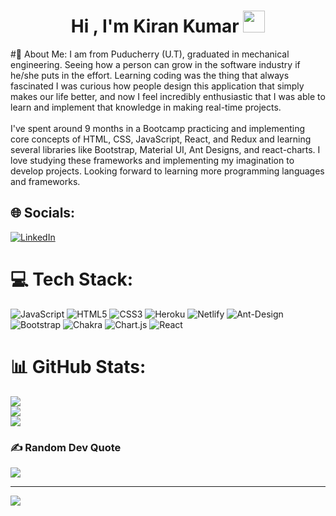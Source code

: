 <!-- hello everyone 👋 i'm &#128512; Kiran ... -->

<h1 align="center">Hi , I'm Kiran Kumar <img src="https://media.giphy.com/media/hvRJCLFzcasrR4ia7z/giphy.gif" width="35"></h1>
#💫 About Me:
 I am from Puducherry (U.T), graduated in mechanical engineering. Seeing how a person can grow in the software industry if he/she puts in the effort. Learning coding was the thing that always fascinated I was curious how people design this application that simply makes our life better, and now I feel incredibly enthusiastic that I was able to learn and implement that knowledge in making real-time projects.<br><br>I've spent around 9 months in a Bootcamp practicing and implementing core concepts of HTML, CSS, JavaScript, React, and Redux and learning several libraries like Bootstrap, Material UI, Ant Designs, and react-charts. I love studying these frameworks and implementing my imagination to develop projects. Looking forward to learning more programming languages and frameworks.


## 🌐 Socials:
[![LinkedIn](https://img.shields.io/badge/LinkedIn-%230077B5.svg?logo=linkedin&logoColor=white)](https://linkedin.com/in/https://www.linkedin.com/in/bdkirankumar/) 

# 💻 Tech Stack:
![JavaScript](https://img.shields.io/badge/javascript-%23323330.svg?style=for-the-badge&logo=javascript&logoColor=%23F7DF1E) ![HTML5](https://img.shields.io/badge/html5-%23E34F26.svg?style=for-the-badge&logo=html5&logoColor=white) ![CSS3](https://img.shields.io/badge/css3-%231572B6.svg?style=for-the-badge&logo=css3&logoColor=white) ![Heroku](https://img.shields.io/badge/heroku-%23430098.svg?style=for-the-badge&logo=heroku&logoColor=white) ![Netlify](https://img.shields.io/badge/netlify-%23000000.svg?style=for-the-badge&logo=netlify&logoColor=#00C7B7) ![Ant-Design](https://img.shields.io/badge/-AntDesign-%230170FE?style=for-the-badge&logo=ant-design&logoColor=white) ![Bootstrap](https://img.shields.io/badge/bootstrap-%23563D7C.svg?style=for-the-badge&logo=bootstrap&logoColor=white) ![Chakra](https://img.shields.io/badge/chakra-%234ED1C5.svg?style=for-the-badge&logo=chakraui&logoColor=white) ![Chart.js](https://img.shields.io/badge/chart.js-F5788D.svg?style=for-the-badge&logo=chart.js&logoColor=white) ![React](https://img.shields.io/badge/react-%2320232a.svg?style=for-the-badge&logo=react&logoColor=%2361DAFB)
# 📊 GitHub Stats:
![](https://github-readme-stats.vercel.app/api?username=Kiran2821996&theme=dark&hide_border=false&include_all_commits=true&count_private=true)<br/>
![](https://github-readme-streak-stats.herokuapp.com/?user=Kiran2821996&theme=dark&hide_border=false)<br/>
![](https://github-readme-stats.vercel.app/api/top-langs/?username=Kiran2821996&theme=dark&hide_border=false&include_all_commits=true&count_private=true&layout=compact)

### ✍️ Random Dev Quote
![](https://quotes-github-readme.vercel.app/api?type=horizontal&theme=radical)

---
[![](https://visitcount.itsvg.in/api?id=Kiran2821996&icon=0&color=0)](https://visitcount.itsvg.in)

<!-- Proudly created with GPRM ( https://gprm.itsvg.in ) -->
